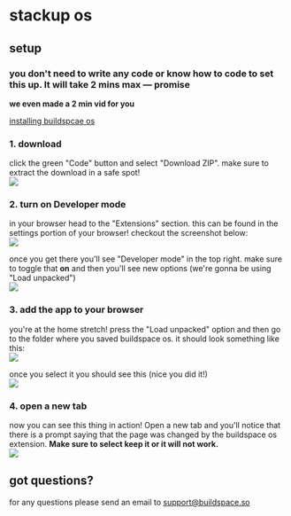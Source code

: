 # stackup os

## setup
### you don't need to write any code or know how to code to set this up. It will take 2 mins max — promise

**we even made a 2 min vid for you**

[installing buildspcae os](https://github.com/buildspace/buildspace-os/assets/13204620/c19da4b4-1266-4772-ba4e-0fdd795df9f4)

### 1. download
click the green "Code" button and select "Download ZIP". make sure to extract the download in a safe spot!<br>
![](https://i.imgur.com/TlzzORw.png)

### 2. turn on Developer mode
in your browser head to the "Extensions" section. this can be found in the settings portion of your browser! checkout the screenshot below:<br>
![](https://i.imgur.com/igEIfnt.png)

once you get there you'll see "Developer mode" in the top right. make sure to toggle that **on** and then you'll see new options (we're gonna be using "Load unpacked")<br>
![](https://i.imgur.com/l8GLD4b.png)

### 3. add the app to your browser
you're at the home stretch! press the "Load unpacked" option and then go to the folder where you saved buildspace os. it should look something like this:<br>
![](https://i.imgur.com/ztCAc8i.png)

once you select it you should see this (nice you did it!)<br>
![](https://i.imgur.com/VmpDMFq.png)

### 4. open a new tab
now you can see this thing in action! Open a new tab and you'll notice that there is a prompt saying that the page was changed by the buildspace os extension. **Make sure to select keep it or it will not work.**<br>
![](https://i.imgur.com/UtvBBmW.png)

## got questions?
for any questions please send an email to support@buildspace.so
